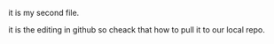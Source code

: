 it is my second file.

it is the editing in github so cheack that how to pull it to our local repo.

